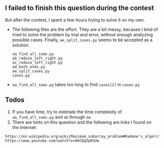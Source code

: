 ## I failed to finish this question during the contest
But after the contest, I spent a few hours trying to solve it on my own.
- The following files are the effort. They are a bit messy, because I kind of tried to solve the problem by trial and error, without enough analyzing possible cases. Finally, `ae_split_cases.py` seems to be accepted as a solution.
  ```
  aa_find_all_sums.py
  ab_reduce_left_right.py
  ac_reduce_left_right.py
  ad_both_ends.py
  ae_split_cases.py
  cases.py
  ```
- `aa_find_all_sums.py` takes too long to find `cases[2]` in `cases.py`

## Todos
01. If you have time, try to estimate the time complexity of `aa_find_all_sums.py` and `ab` through `ae`.
02. There are hints on this question and the following are links I found on the Internet:
```
https://en.wikipedia.org/wiki/Maximum_subarray_problem#Kadane's_algorithm
https://www.youtube.com/watch?v=86CQq3pKSUw


```






